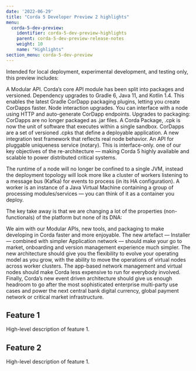 ```yaml
---
date: '2022-06-29'
title: "Corda 5 Developer Preview 2 highlights"
menu:
  corda-5-dev-preview:
    identifier: corda-5-dev-preview-highlights
    parent: corda-5-dev-preview-release-notes
    weight: 10
    name: "Highlights"
section_menu: corda-5-dev-preview
---
```


Intended for local deployment, experimental development, and testing only, this preview includes:

A Modular API. Corda’s core API module has been split into packages and versioned.
Dependency upgrades to Gradle 6, Java 11, and Kotlin 1.4. This enables the latest Gradle CorDapp packaging plugins, letting you create CorDapps faster.
Node interaction upgrades. You can interface with a node using HTTP and auto-generate CorDapp endpoints.
Upgrades to packaging:
CorDapps are no longer packaged as .jar files.
A Corda Package, .cpk is now the unit of software that executes within a single sandbox.
CorDapps are a set of versioned .cpks that define a deployable application.
A new integration test framework that reflects real node behavior.
An API for pluggable uniqueness service (notary). This is interface-only.
 one of our key objectives of the re-architecture — making Corda 5 highly available and scalable to power distributed critical systems.

The runtime of a node will no longer be confined to a single JVM, instead the deployment topology will look more like a cluster of workers listening to a message bus (Kafka) for events to process (in its HA configuration). A worker is an instance of a Java Virtual Machine containing a group of processing modules/services — you can think of it as a container you deploy.

The key take away is that we are changing a lot of the properties (non-functionals) of the platform but none of its DNA:

We aim with our Modular APIs, new tools, and packaging to make developing in Corda faster and more enjoyable.
The new artefact — Installer — combined with simpler Application network — should make your go to market, onboarding and version management experience much simpler.
The new architecture should give you the flexibility to evolve your operating model as you grow, with the ability to move the operations of virtual nodes across worker clusters.
The app-based network management and virtual nodes should make Corda less expensive to run for everybody involved.
Finally, Corda’s new event driven architecture should give us enough headroom to go after the most sophisticated enterprise multi-party use cases and power the next central bank digital currency, global payment network or critical market infrastructure.

## Feature 1

High-level description of feature 1.

## Feature 2

High-level description of feature 1.
